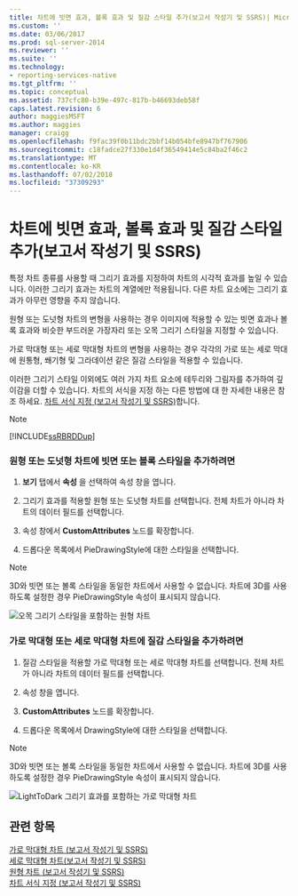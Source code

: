 ```yaml
---
title: 차트에 빗면 효과, 볼록 효과 및 질감 스타일 추가(보고서 작성기 및 SSRS)| Microsoft Docs
ms.custom: ''
ms.date: 03/06/2017
ms.prod: sql-server-2014
ms.reviewer: ''
ms.suite: ''
ms.technology:
- reporting-services-native
ms.tgt_pltfrm: ''
ms.topic: conceptual
ms.assetid: 737cfc80-b39e-497c-817b-b46693deb58f
caps.latest.revision: 6
author: maggiesMSFT
ms.author: maggies
manager: craigg
ms.openlocfilehash: f9fac39f0b11bdc2bbf14b054bfe8947bf767906
ms.sourcegitcommit: c18fadce27f330e1d4f36549414e5c84ba2f46c2
ms.translationtype: MT
ms.contentlocale: ko-KR
ms.lasthandoff: 07/02/2018
ms.locfileid: "37309293"
---
```

# <a name="add-bevel-emboss-and-texture-styles-to-a-chart-report-builder-and-ssrs"></a>차트에 빗면 효과, 볼록 효과 및 질감 스타일 추가(보고서 작성기 및 SSRS)
  특정 차트 종류를 사용할 때 그리기 효과를 지정하여 차트의 시각적 효과를 높일 수 있습니다. 이러한 그리기 효과는 차트의 계열에만 적용됩니다. 다른 차트 요소에는 그리기 효과가 아무런 영향을 주지 않습니다.  
  
 원형 또는 도넛형 차트의 변형을 사용하는 경우 이미지에 적용할 수 있는 빗면 효과나 볼록 효과와 비슷한 부드러운 가장자리 또는 오목 그리기 스타일을 지정할 수 있습니다.  
  
 가로 막대형 또는 세로 막대형 차트의 변형을 사용하는 경우 각각의 가로 또는 세로 막대에 원통형, 쐐기형 및 그라데이션 같은 질감 스타일을 적용할 수 있습니다.  
  
 이러한 그리기 스타일 이외에도 여러 가지 차트 요소에 테두리와 그림자를 추가하여 깊이감을 더할 수 있습니다. 차트의 서식을 지정 하는 다른 방법에 대 한 자세한 내용은 참조 하세요. [차트 서식 지정 &#40;보고서 작성기 및 SSRS&#41;](formatting-a-chart-report-builder-and-ssrs.md)합니다.  
  
> [!NOTE]  
>  [!INCLUDE[ssRBRDDup](../../includes/ssrbrddup-md.md)]  
  
### <a name="to-add-bevel-or-emboss-styles-to-a-pie-or-doughnut-chart"></a>원형 또는 도넛형 차트에 빗면 또는 볼록 스타일을 추가하려면  
  
1.  **보기** 탭에서 **속성** 을 선택하여 속성 창을 엽니다.  
  
2.  그리기 효과를 적용할 원형 또는 도넛형 차트를 선택합니다. 전체 차트가 아니라 차트의 데이터 필드를 선택합니다.  
  
3.  속성 창에서 **CustomAttributes** 노드를 확장합니다.  
  
4.  드롭다운 목록에서 PieDrawingStyle에 대한 스타일을 선택합니다.  
  
> [!NOTE]  
>  3D와 빗면 또는 볼록 스타일을 동일한 차트에서 사용할 수 없습니다. 차트에 3D를 사용하도록 설정한 경우 PieDrawingStyle 속성이 표시되지 않습니다.  
  
 ![오목 그리기 스타일을 포함하는 원형 차트](../media/rs-piedrawingeffects-concave.gif "오목 그리기 스타일을 포함하는 원형 차트")  
  
### <a name="to-add-texture-styles-to-a-bar-or-column-chart"></a>가로 막대형 또는 세로 막대형 차트에 질감 스타일을 추가하려면  
  
1.  질감 스타일을 적용할 가로 막대형 또는 세로 막대형 차트를 선택합니다. 전체 차트가 아니라 차트의 데이터 필드를 선택합니다.  
  
2.  속성 창을 엽니다.  
  
3.  **CustomAttributes** 노드를 확장합니다.  
  
4.  드롭다운 목록에서 DrawingStyle에 대한 스타일을 선택합니다.  
  
> [!NOTE]  
>  3D와 빗면 또는 볼록 스타일을 동일한 차트에서 사용할 수 없습니다. 차트에 3D를 사용하도록 설정한 경우 PieDrawingStyle 속성이 표시되지 않습니다.  
  
 ![LightToDark 그리기 효과를 포함하는 가로 막대형 차트](../media/rs-bardrawingeffects-lighttodark.gif "LightToDark 그리기 효과를 포함하는 가로 막대형 차트")  
  
## <a name="see-also"></a>관련 항목  
 [가로 막대형 차트 &#40;보고서 작성기 및 SSRS&#41;](charts-report-builder-and-ssrs.md)   
 [세로 막대형 차트&#40;보고서 작성기 및 SSRS&#41;](column-charts-report-builder-and-ssrs.md)   
 [원형 차트 &#40;보고서 작성기 및 SSRS&#41;](pie-charts-report-builder-and-ssrs.md)   
 [차트 서식 지정 &#40;보고서 작성기 및 SSRS&#41;](formatting-a-chart-report-builder-and-ssrs.md)  
  
  
